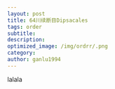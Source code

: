 ```yaml
---
layout: post
title: 64川续断目Dipsacales
tags: order    
subtitle: 
description: 
optimized_image: /img/ordrr/.png
category: 
author: ganlu1994  
---
```



lalala